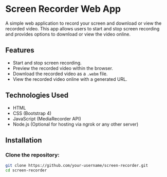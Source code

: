 # Screen Recorder Web App

A simple web application to record your screen and download or view the recorded video. This app allows users to start and stop screen recording and provides options to download or view the video online.

## Features

- Start and stop screen recording.
- Preview the recorded video within the browser.
- Download the recorded video as a `.webm` file.
- View the recorded video online with a generated URL.

## Technologies Used

- HTML
- CSS (Bootstrap 4)
- JavaScript (MediaRecorder API)
- Node.js (Optional for hosting via ngrok or any other server)


## Installation

### Clone the repository:

```bash
git clone https://github.com/your-username/screen-recorder.git
cd screen-recorder
